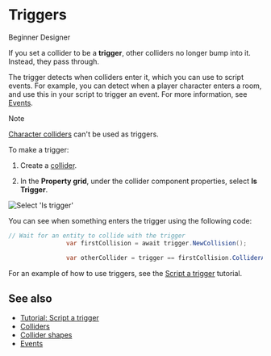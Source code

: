 # Triggers

<span class="label label-doc-level">Beginner</span>
<span class="label label-doc-audience">Designer</span>

If you set a collider to be a **trigger**, other colliders no longer bump into it. Instead, they pass through.

The trigger detects when colliders enter it, which you can use to script events. For example, you can detect when a player character enters a room, and use this in your script to trigger an event. For more information, see [Events](../scripts/events.md).

>[!Note]
>[Character colliders](characters.md) can't be used as triggers.

To make a trigger: 

1. Create a [collider](colliders.md).

2. In the **Property grid**, under the collider component properties, select **Is Trigger**.

![Select 'Is trigger'](media/triggers-select-is-trigger-checkbox.png)

You can see when something enters the trigger using the following code:

```cs
// Wait for an entity to collide with the trigger
                var firstCollision = await trigger.NewCollision();

                var otherCollider = trigger == firstCollision.ColliderA ? firstCollision.ColliderB : firstCollision.ColliderA;
```

For an example of how to use triggers, see the [Script a trigger](script-a-trigger.md) tutorial.

## See also

* [Tutorial: Script a trigger](script-a-trigger.md)
* [Colliders](colliders.md)
* [Collider shapes](collider-shapes.md)
* [Events](../scripts/events.md)